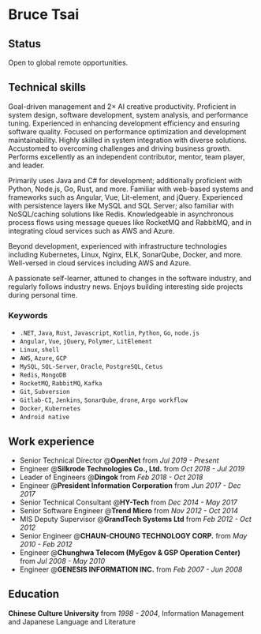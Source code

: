 # Bruce Tsai

## Status

Open to global remote opportunities.

## Technical skills

Goal-driven management and 2× AI creative productivity. Proficient in system design, software development, system analysis, and performance tuning. Experienced in enhancing development efficiency and ensuring software quality. Focused on performance optimization and development maintainability. Highly skilled in system integration with diverse solutions. Accustomed to overcoming challenges and driving business growth. Performs excellently as an independent contributor, mentor, team player, and leader.

Primarily uses Java and C# for development; additionally proficient with Python, Node.js, Go, Rust, and more. Familiar with web-based systems and frameworks such as Angular, Vue, Lit-element, and jQuery. Experienced with persistence layers like MySQL and SQL Server; also familiar with NoSQL/caching solutions like Redis. Knowledgeable in asynchronous process flows using message queues like RocketMQ and RabbitMQ, and in integrating cloud services such as AWS and Azure.

Beyond development, experienced with infrastructure technologies including Kubernetes, Linux, Nginx, ELK, SonarQube, Docker, and more. Well-versed in cloud services including AWS and Azure.

A passionate self-learner, attuned to changes in the software industry, and regularly follows industry news. Enjoys building interesting side projects during personal time.

### Keywords

- `.NET`, `Java`, `Rust`, `Javascript`, `Kotlin`, `Python`, `Go`, `node.js`
-  `Angular`, `Vue`, `jQuery`, `Polymer`, `LitElement`
- `Linux`, `shell`
- `AWS`, `Azure`, `GCP`
- `MySQL`, `SQL-Server`, `Oracle`, `PostgreSQL`, `Cetus`
- `Redis`, `MongoDB`
- `RocketMQ`, `RabbitMQ`, `Kafka`
- `Git`, `Subversion`
- `Gitlab-CI`, `Jenkins`, `SonarQube`, `drone`, `Argo workflow`
- `Docker`, `Kubernetes`
- `Android native`

## Work experience

- Senior Technical Director @**OpenNet** from *Jul 2019 - Present*
- Engineer @**Silkrode  Technologies Co., Ltd.** from *Oct 2018 - Jul 2019*
- Leader of Engineers @**Dingok** from *Feb 2018 - Oct 2018*
- Engineer @**President Information Corporation** from *Jun 2017 - Dec 2017*
- Senior Technical Consultant @**HY-Tech** from *Dec 2014 - May 2017*
- Senior Software Engineer @**Trend Micro** from *Nov 2012 - Oct 2014*
- MIS Deputy Supervisor @**GrandTech Systems Ltd** from *Feb 2012 - Oct 2012*
- Senior Engineer @**CHAUN-CHOUNG TECHNOLOGY CORP.** from *May 2010 - Feb 2012*
- Engineer @**Chunghwa Telecom (MyEgov & GSP Operation Center)** from *Jul 2008 - May 2010*
- Engineer @**GENESIS INFORMATION INC.** from *Feb 2007 - Jun 2008*

## Education

**Chinese Culture University** from *1998 - 2004*, Information Management and Japanese Language and Literature
